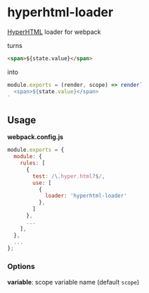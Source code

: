 # hyperhtml-loader
[HyperHTML](https://github.com/WebReflection/hyperHTML) loader for webpack

turns

```html
<span>${state.value}</span>
```

into

```js
module.exports = (render, scope) => render`
  <span>${state.value}</span>
`
```

## Usage

**webpack.config.js**

```js
module.exports = {
  module: {
    rules: [
      {
        test: /\.hyper.html?$/,
        use: [
          {
            loader: 'hyperhtml-loader'
          },
        ]
      },
      ...
    ],
  },
  ...
};
```

### Options

**variable**: scope variable name (default `scope`)
